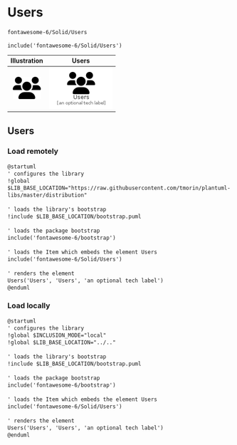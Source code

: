 # Users


```text
fontawesome-6/Solid/Users
```

```text
include('fontawesome-6/Solid/Users')
```



| Illustration | Users |
| :---: | :---: |
| ![illustration for Illustration](../../fontawesome-6/Solid/Users.png) | ![illustration for Users](../../fontawesome-6/Solid/Users.Local.png) |




## Users

### Load remotely
```plantuml
@startuml
' configures the library
!global $LIB_BASE_LOCATION="https://raw.githubusercontent.com/tmorin/plantuml-libs/master/distribution"

' loads the library's bootstrap
!include $LIB_BASE_LOCATION/bootstrap.puml

' loads the package bootstrap
include('fontawesome-6/bootstrap')

' loads the Item which embeds the element Users
include('fontawesome-6/Solid/Users')

' renders the element
Users('Users', 'Users', 'an optional tech label')
@enduml
```

### Load locally
```plantuml
@startuml
' configures the library
!global $INCLUSION_MODE="local"
!global $LIB_BASE_LOCATION="../.."

' loads the library's bootstrap
!include $LIB_BASE_LOCATION/bootstrap.puml

' loads the package bootstrap
include('fontawesome-6/bootstrap')

' loads the Item which embeds the element Users
include('fontawesome-6/Solid/Users')

' renders the element
Users('Users', 'Users', 'an optional tech label')
@enduml
```

